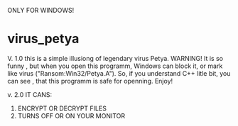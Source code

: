 
ONLY FOR WINDOWS!
# virus_petya
V. 1.0
this is a simple illusiong of legendary virus Petya. 
WARNING! It is so funny , but when you open this programm, Windows can block it, or mark like virus ("Ransom:Win32/Petya.A").
So, if you understand C++ litle bit, you can see , that this programm is safe for openning. 
Enjoy!

v. 2.0 IT CANS: 
1. ENCRYPT OR DECRYPT FILES
2. TURNS OFF OR ON YOUR MONITOR

